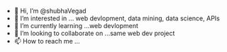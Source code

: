 - 👋 Hi, I’m @shubhaVegad
- 👀 I’m interested in ... web devlopment, data mining, data science, APIs
- 🌱 I’m currently learning ...web devlopment
- 💞️ I’m looking to collaborate on ...same web dev project
- 📫 How to reach me ...

<!---
shubhaVegad/shubhaVegad is a ✨ special ✨ repository because its `README.md` (this file) appears on your GitHub profile.
You can click the Preview link to take a look at your changes.
--->
